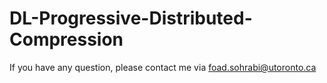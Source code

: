 # DL-Progressive-Distributed-Compression
If you have any question, please contact me via foad.sohrabi@utoronto.ca
